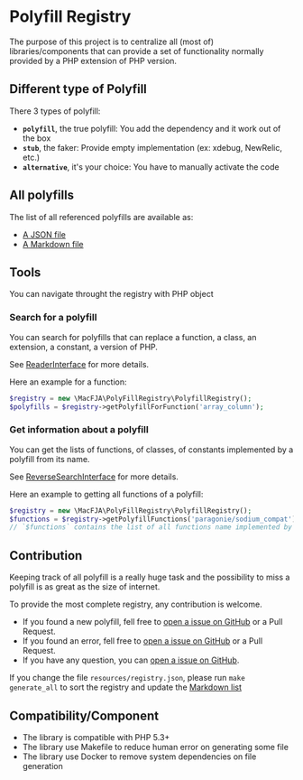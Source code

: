 # Polyfill Registry

The purpose of this project is to centralize all (most of) libraries/components that can provide a set of functionality normally provided by a PHP extension of PHP version.


## Different type of Polyfill

There 3 types of polyfill:

 - **`polyfill`**, the true polyfill: You add the dependency and it work out of the box
 - **`stub`**, the faker: Provide empty implementation (ex: xdebug, NewRelic, etc.)
 - **`alternative`**, it's your choice: You have to manually activate the code

## All polyfills

The list of all referenced polyfills are available as:
 - [A JSON file](resources/registry.json)
 - [A Markdown file](LIST.md)

## Tools

You can navigate throught the registry with PHP object

### Search for a polyfill

You can search for polyfills that can replace a function, a class, an extension, a constant, a version of PHP.

See [ReaderInterface](lib/ReaderInterface.php) for more details.

Here an example for a function:
```php
$registry = new \MacFJA\PolyFillRegistry\PolyfillRegistry();
$polyfills = $registry->getPolyfillForFunction('array_column');
```

### Get information about a polyfill

You can get the lists of functions, of classes, of constants implemented by a polyfill from its name.

See [ReverseSearchInterface](lib/ReverseSearchInterface.php) for more details.

Here an example to getting all functions of a polyfill:
```php
$registry = new \MacFJA\PolyFillRegistry\PolyfillRegistry();
$functions = $registry->getPolyfillFunctions('paragonie/sodium_compat');
// `$functions` contains the list of all functions name implemented by the polyfill 'paragonie/sodium_compat'
```

## Contribution

Keeping track of all polyfill is a really huge task and the possibility to miss a polyfill is as great as the size of internet.

To provide the most complete registry, any contribution is welcome.
 - If you found a new polyfill, fell free to [open a issue on GitHub](https://github.com/MacFJA/polyfill-registry/issues/new?template=new-polyfill.md) or a Pull Request.
 - If you found an error, fell free to [open a issue on GitHub](https://github.com/MacFJA/polyfill-registry/issues/new) or a Pull Request.
 - If you have any question, you can [open a issue on GitHub](https://github.com/MacFJA/polyfill-registry/issues/new).

If you change the file `resources/registry.json`, please run `make generate_all` to sort the registry and update the [Markdown list](LIST.md)

## Compatibility/Component

- The library is compatible with PHP 5.3+
- The library use Makefile to reduce human error on generating some file
- The library use Docker to remove system dependencies on file generation